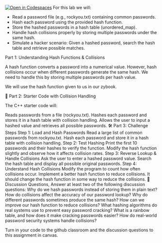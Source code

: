 [![Open in Codespaces](https://classroom.github.com/assets/launch-codespace-2972f46106e565e64193e422d61a12cf1da4916b45550586e14ef0a7c637dd04.svg)](https://classroom.github.com/open-in-codespaces?assignment_repo_id=18748247)
For this lab we will:

* Read a password file (e.g., rockyou.txt) containing common passwords.
* Hash each password using the provided hash function.
* Store the hashed passwords in a hash table (unordered_map).
* Handle hash collisions properly by storing multiple passwords under the same hash.
* Simulate a hacker scenario: Given a hashed password, search the hash table and retrieve possible matches.
  
Part 1: Understanding Hash Functions & Collisions

A hash function converts a password into a numerical value. However, hash collisions occur when different passwords generate the same hash. We need to handle this by storing multiple passwords per hash value.

We will use the hash function given to us in our zybook.

📌 Part 2: Starter Code with Collision Handling

The C++ starter code will:

Reads passwords from a file (rockyou.txt).
Hashes each password and stores it in a hash table with collision handling.
Allows the user to input a hashed value and retrieves all possible passwords.
🛠 Part 3: Challenge Steps
Step 1: Load and Hash Passwords
Read a large list of common passwords from rockyou.txt.
Hash each password and store it in a hash table with collision handling.
Step 2: Test Hashing
Print the first 10 passwords and their hashes to verify the function.
Modify the hash function slightly and observe how it affects collision rates.
Step 3: Reverse Lookup & Handle Collisions
Ask the user to enter a hashed password value.
Search the hash table and display all possible original passwords.
Step 4: Understand Hash Collisions
Modify the program to count how often collisions occur.
Implement a better hash function to reduce collisions. It should change the hash function in some way to reduce the collisions.
🔎 Discussion Questions, Answer at least two of the following discussion questions:
Why do we hash passwords instead of storing them in plain text?
How do collisions affect the accuracy of our password lookup?
Why do different passwords sometimes produce the same hash?
How can we improve our hash function to reduce collisions?
What hashing algorithms do real systems use to prevent easy password cracking?
What is a rainbow table, and how does it make cracking passwords easier?
How do real-world password security systems handle collisions?

Turn in your code to the github classroom and the discussion questions to this assignment in canvas.
